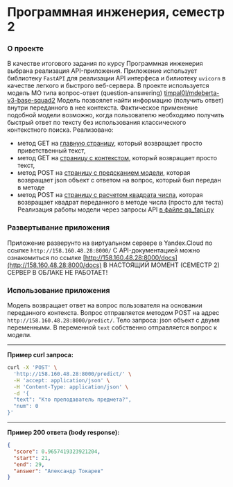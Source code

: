 # Программная инженерия, семестр 2


### О проекте
В качестве итогового задания по курсу Программная инженерия выбрана реализация API-приложения.
Приложение использует библиотеку `FastAPI` для реализации API интерфеса и билиотеку `uvicorn` в качестве легкого и быстрого веб-сервера.
В проекте используется модель МО типа вопрос-ответ (question-answering) [timpal0l/mdeberta-v3-base-squad2](https://huggingface.co/timpal0l/mdeberta-v3-base-squad2)
Модель позвоялет найти информацию (получить ответ) внутри переданного в нее контекста.
Фактическое применение подобной модели возможно, когда пользователю необходимо получить быстрый ответ по тексту без использования классического контекстного поиска.
Реализовано:
- метод GET на [главную страницу](http://158.160.48.28:8000), который возвращает просто приветственный текст, 
- метод GET на [страницу с контекстом](http://158.160.48.28:8000/cont/), который возвращает просто текст, 
- метод POST на [страницу с предсканием модели](http://158.160.48.28:8000/predict/), которая возвращает json объект с ответом на вопрос, который был передан в методе
- метод POST на [страницу с расчетом квадрата числа](http://158.160.48.28:8000/sqnum/), которая возвращает квадрат переданного в методе числа (просто для теста) 
Реализация работы модели через запросы API [в файле qa_fapi.py](https://github.com/nasheshin01/URFU_ML_PI/blob/master/perevispa/qa_fapi.py)

### Развертывание приложения 
Приложение разверунто на виртуальном сервере в Yandex.Cloud по ссылке `http://158.160.48.28:8000/`
С API-документацией можно ознакомиться по ссылке [http://158.160.48.28:8000/docs](http://158.160.48.28:8000/docs)
В НАСТОЯЩИЙ МОМЕНТ (СЕМЕСТР 2) СЕРВЕР В ОБЛАКЕ НЕ РАБОТАЕТ!

### Использование приложения
Модель возвращает ответ на вопрос пользователя на основании переданного контекста. Вопрос отправляется методом POST на адрес `http://158.160.48.28:8000/predict/`. Тело запроса: json объект с двумя переменными. В переменной `text` собственно отправляется вопрос к модели. 
_____
**Пример curl запроса:**
```bash
curl -X 'POST' \
  'http://158.160.48.28:8000/predict/' \
  -H 'accept: application/json' \
  -H 'Content-Type: application/json' \
  -d '{
  "text": "Кто преподаватель предмета?",
  "num": 0
}'
```
______
**Пример 200 ответа (body response):**
```json
{
  "score": 0.9657419323921204,
  "start": 21,
  "end": 29,
  "answer": "Александр Токарев"
}
```
